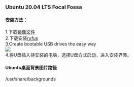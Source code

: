 ### Ubuntu 20.04 LTS Focal Fossa  
#### 安装方法：  
1.下载[镜像文件](https://releases.ubuntu.com/20.04/ubuntu-20.04-desktop-amd64.iso?_ga=2.44567844.1646509989.1589195447-147625380.1589089798)  
2.下载安装[rufus](https://github.com/pbatard/rufus/releases/download/v3.10/rufus-3.10.exe)  
3.Create bootable USB drives the easy way  
![](http://rufus.ie/pics/rufus_en.png)  
4.将U盘插入待安装的电脑，选择U盘方式启动，进入安装界面。  
  
#### Ubuntu桌面背景图片路径
/usr/share/backgrounds
